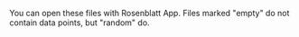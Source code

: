 You can open these files with Rosenblatt App. Files marked "empty"
do not contain data points, but "random" do.
